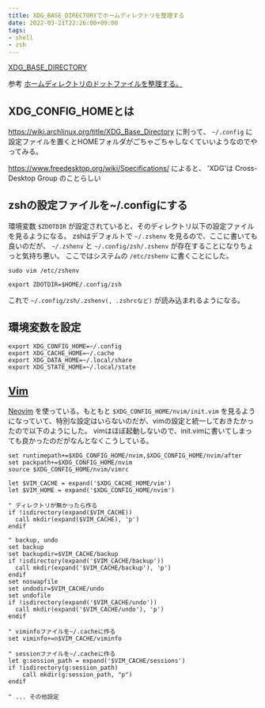 ```yaml
---
title: XDG_BASE_DIRECTORYでホームディレクトリを整理する
date: 2022-03-21T22:26:00+09:00
tags:
- shell
- zsh
---
```


[XDG_BASE_DIRECTORY](note/XDG_BASE_DIRECTORY.md)

参考
[ホームディレクトリのドットファイルを整理する。](https://chiyosuke.blogspot.com/2019/04/blog-post_27.html)

## XDG_CONFIG_HOMEとは

https://wiki.archlinux.org/title/XDG_Base_Directory に則って、 `~/.config` に設定ファイルを置くとHOMEフォルダがごちゃごちゃしなくていいようなのでやってみる。

https://www.freedesktop.org/wiki/Specifications/ によると、 'XDG'は Cross-Desktop Group のことらしい

## zshの設定ファイルを~/.configにする

環境変数 `$ZDOTDIR` が設定されていると、そのディレクトリ以下の設定ファイルを見るようになる。
zshはデフォルトで `~/.zshenv` を見るので、ここに書いても良いのだが、 `~/.zshenv` と `~/.config/zsh/.zshenv` が存在することになりちょっと気持ち悪い。
ここではシステムの `/etc/zshenv` に書くことにした。

`sudo vim /etc/zshenv`

````shell
export ZDOTDIR=$HOME/.config/zsh
````

これで `~/.config/zsh/.zshenv(, .zshrcなど)` が読み込まれるようになる。

## 環境変数を設定

````shell:~/.zsh/.zshenv
export XDG_CONFIG_HOME=~/.config
export XDG_CACHE_HOME=~/.cache
export XDG_DATA_HOME=~/.local/share
export XDG_STATE_HOME=~/.local/state
````

## [Vim](note/Vim.md)

[Neovim](note/Neovim.md) を使っている。もともと `$XDG_CONFIG_HOME/nvim/init.vim` を見るようになっていて、特別な設定はいらないのだが、vimの設定と統一しておきたかったので以下のようにした。
vimはほぼ起動しないので、init.vimに書いてしまっても良かったのだがなんとなくこうしている。

````vim:~/.config/nvim/init.vim
set runtimepath+=$XDG_CONFIG_HOME/nvim,$XDG_CONFIG_HOME/nvim/after
set packpath+=$XDG_CONFIG_HOME/nvim
source $XDG_CONFIG_HOME/nvim/vimrc
````

````vim:~/.config/nvim/vimrc
let $VIM_CACHE = expand('$XDG_CACHE_HOME/vim')
let $VIM_HOME = expand('$XDG_CONFIG_HOME/nvim')

" ディレクトリが無かったら作る
if !isdirectory(expand($VIM_CACHE))
  call mkdir(expand($VIM_CACHE), 'p')
endif

" backup, undo
set backup
set backupdir=$VIM_CACHE/backup
if !isdirectory(expand('$VIM_CACHE/backup'))
  call mkdir(expand('$VIM_CACHE/backup'), 'p')
endif
set noswapfile
set undodir=$VIM_CACHE/undo
set undofile
if !isdirectory(expand('$VIM_CACHE/undo'))
  call mkdir(expand('$VIM_CACHE/undo'), 'p')
endif

" viminfoファイルを~/.cacheに作る
set viminfo+=n$VIM_CACHE/viminfo

" sessionファイルを~/.cacheに作る
let g:session_path = expand('$VIM_CACHE/sessions')
if !isdirectory(g:session_path)
    call mkdir(g:session_path, "p")
endif

" ... その他設定

````
